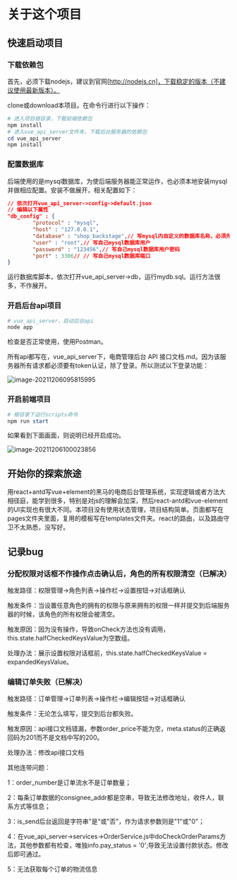 # 关于这个项目





## 快速启动项目

### 下载依赖包

首先，必须下载nodejs，建议到官网[http://nodejs.cn]，下载稳定的版本（不建议使用最新版本）。

clone或download本项目。在命令行进行以下操作：

```powershell
# 进入项目根目录，下载前端依赖包
npm install
# 进入vue_api_server文件夹，下载后台服务器的依赖包
cd vue_api_server
npm install
```

### 配置数据库

后端使用的是mysql数据库，为使后端服务器能正常运作，也必须本地安装mysql并做相应配置。安装不做展开，相关配置如下：

```json
// 依次打开vue_api_server->config->default.json
// 编辑以下属性
"db_config" : {
		"protocol" : "mysql",
		"host" : "127.0.0.1",
		"database" : "shop_backstage",// 写mysql内自定义的数据库名称，必须先在mysql创建这个数据库
		"user" : "root",// 写自己mysql数据库用户
		"password" : "123456",// 写自己mysql数据库用户密码
		"port" : 3306// // 写自己mysql数据库端口
}

```

运行数据库脚本，依次打开vue_api_server->db，运行mydb.sql。运行方法很多，不作展开。

### 开启后台api项目

```powershell
# vue_api_server，启动后台api
node app
```

检查是否正常使用，使用Postman。

所有api都写在，vue_api_server下，电商管理后台 API 接口文档.md。因为该服务器所有请求都必须要有token认证，除了登录。所以测试以下登录功能：

![image-20211206095815995](C:\Users\mgj\AppData\Roaming\Typora\typora-user-images\image-20211206095815995.png)

### 开启前端项目

```powershell
# 根目录下运行scripts命令
npm run start
```

如果看到下面画面，则说明已经开启成功。

![image-20211206100023856](C:\Users\mgj\AppData\Roaming\Typora\typora-user-images\image-20211206100023856.png)

## 开始你的探索旅途

用react+antd写vue+element的黑马的电商后台管理系统，实现逻辑或者方法大相径庭，能学到很多，特别是对js的理解会加深，然后react-antd和vue-element的UI实现也有很大不同。本项目没有使用状态管理，项目结构简单。页面都写在pages文件夹里面，复用的模板写在templates文件夹。react的路由，以及路由守卫不太熟悉，没写好。

## 记录bug

### 分配权限对话框不作操作点击确认后，角色的所有权限清空（已解决）

触发路径：权限管理->角色列表->操作栏->设置按钮->对话框确认

触发条件：当设置任意角色的拥有的权限与原来拥有的权限一样并提交到后端服务器的时候，该角色的所有权限会被清空。

触发原因：因为没有操作，导致onCheck方法也没有调用，this.state.halfCheckedKeysValue为空数组。

处理办法：展示设置权限对话框前，this.state.halfCheckedKeysValue = expandedKeysValue。

### 编辑订单失败（已解决）

触发路径：订单管理->订单列表->操作栏->编辑按钮->对话框确认

触发条件：无论怎么填写，提交到后台都失败。

触发原因：api接口文档错漏，参数order_price不能为空，meta.status的正确返回码为201而不是文档中写的200。

处理办法：修改api接口文档

其他连带问题：

1：order_number是订单流水不是订单数量；

2：每条订单数据的consignee_addr都是空串，导致无法修改地址，收件人，联系方式等信息；

3：is_send后台返回是字符串"是"或"否"，作为请求参数则是"1"或"0"；

4：在vue_api_server->services->OrderService.js中doCheckOrderParams方法，其他参数都有检查，唯独info.pay_status = '0';导致无法设置付款状态。修改后即可通过。

5：无法获取每个订单的物流信息

